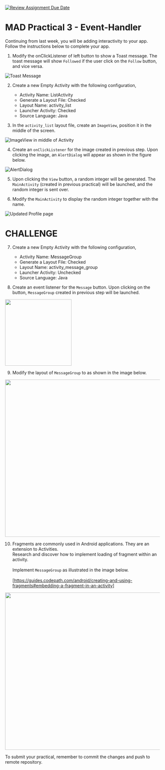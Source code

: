 [![Review Assignment Due Date](https://classroom.github.com/assets/deadline-readme-button-24ddc0f5d75046c5622901739e7c5dd533143b0c8e959d652212380cedb1ea36.svg)](https://classroom.github.com/a/jXypHc6I)

# MAD Practical 3 - Event-Handler

Continuing from last week, you will be adding interactivity to your app. <br/>
Follow the instructions below to complete your app.

1. Modify the onClickListener of left button to show a Toast message. The toast message will
   show `Followed` if the user click on the `Follow` button, and vice versa.

![Toast Message](/images/p2_toast.png)

2. Create a new Empty Activity with the following configuration,
    * Activity Name: ListActivity
    * Generate a Layout File: Checked
    * Layout Name: activity_list
    * Launcher Activity: Checked
    * Source Language: Java

3. In the `activity_list` layout file, create an `ImageView`, position it in the middle of the
   screen.

![ImageView in middle of Activity](/images/p2_img.png)

4. Create an `onClickListener` for the image created in previous step. Upon clicking the image,
   an `AlertDialog` will appear as shown in the figure below.

![AlertDialog](/images/p2_alert.png)

5. Upon clicking the `View` button, a random integer will be generated. The `MainActivity` (created
   in previous practical) will be launched, and the random integer is sent over.

6. Modify the `MainActivity` to display the random integer together with the name.

![Updated Profile page](/images/p2_final.png)

# CHALLENGE

7. Create a new Empty Activity with the following configuration,
    * Activity Name: MessageGroup
    * Generate a Layout File: Checked
    * Layout Name: activity_message_group
    * Launcher Activity: Unchecked
    * Source Language: Java

8. Create an event listener for the `Message` button. Upon clicking on the button, `MessageGroup`
   created in previous step will be launched.

<img src="/images/q8.PNG" width="216px"/>

9. Modify the layout of `MessageGroup` to as shown in the image below.

<img src="/images/q9.PNG" width="512px"/>

10. Fragments are commonly used in Android applications. They are an extension to Activities. <br/>
    Research and discover how to implement loading of fragment within an activity. <br/><br/>
    Implement `MessageGroup` as illustrated in the image
    below.<br/><br/>[https://guides.codepath.com/android/creating-and-using-fragments#embedding-a-fragment-in-an-activity]

<img src="/images/q10.PNG" width="512px"/>

To submit your practical, remember to commit the changes and push to remote repository.

